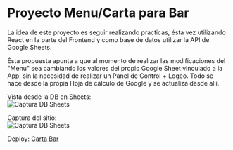 # Proyecto Menu/Carta para Bar
La idea de este proyecto es seguir realizando practicas, ésta vez utilizando React en la parte del Frontend y como base de datos utilizar la API de Google Sheets.

Ésta propuesta apunta a que al momento de realizar las modificaciones del "Menu" sea cambiando los valores del propio Google Sheet vinculado a la App, sin la necesidad de realizar un Panel de Control + Logeo.
Todo se hace desde la propia Hoja de cálculo de Google y se actualiza desde allí.

Vista desde la DB en Sheets: <br>
![Captura DB Sheets](https://i.ibb.co/NLNtNYZ/screen-db-sheets.png)

Captura del sitio: <br>
![Captura DB Sheets](https://i.ibb.co/H41hcDW/screen-cartabar.png)

Deploy: [Carta Bar](https://lucent-chimera-7ea5f2.netlify.app/ "Ir al sitio")
